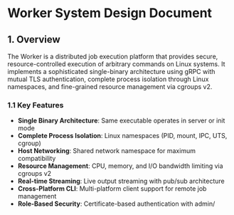 # Worker System Design Document

## 1. Overview

The Worker is a distributed job execution platform that provides secure, resource-controlled execution of arbitrary commands on Linux systems. It implements a sophisticated single-binary architecture using gRPC with mutual TLS authentication, complete process isolation through Linux namespaces, and fine-grained resource management via cgroups v2.

### 1.1 Key Features

- **Single Binary Architecture**: Same executable operates in server or init mode
- **Complete Process Isolation**: Linux namespaces (PID, mount, IPC, UTS, cgroup)
- **Host Networking**: Shared network namespace for maximum compatibility
- **Resource Management**: CPU, memory, and I/O bandwidth limiting via cgroups v2
- **Real-time Streaming**: Live output streaming with pub/sub architecture
- **Cross-Platform CLI**: Multi-platform client support for remote job management
- **Role-Based Security**: Certificate-based authentication with admin/